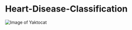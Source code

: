# Heart-Disease-Classification
![Image of Yaktocat](https://github.com/mohammadathania/Heart-Disease-Classification/blob/master/Heart%20Disease%20Analysis.png)
